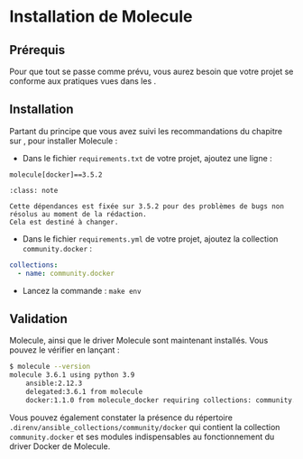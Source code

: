 # Installation de Molecule

## Prérequis 

Pour que tout se passe comme prévu, vous aurez besoin que votre projet se conforme aux pratiques vues dans les [](/exercises/basics/__index.md).

## Installation

Partant du principe que vous avez suivi les recommandations du chapitre sur [](/basics/__index.md), pour installer Molecule :

* Dans le fichier `requirements.txt` de votre projet, ajoutez une ligne :

```
molecule[docker]==3.5.2
```

```{admonition} Note
:class: note

Cette dépendances est fixée sur 3.5.2 pour des problèmes de bugs non résolus au moment de la rédaction. 
Cela est destiné à changer.
```

* Dans le fichier `requirements.yml` de votre projet, ajoutez la collection `community.docker` :

```yaml
collections:
  - name: community.docker
```

* Lancez la commande : `make env`

## Validation

Molecule, ainsi que le driver Molecule sont maintenant installés. Vous pouvez le vérifier en lançant :

```bash session
$ molecule --version
molecule 3.6.1 using python 3.9 
    ansible:2.12.3
    delegated:3.6.1 from molecule
    docker:1.1.0 from molecule_docker requiring collections: community.docker>=1.9.1
```

Vous pouvez également constater la présence du répertoire `.direnv/ansible_collections/community/docker` qui contient la collection
`community.docker` et ses modules indispensables au fonctionnement du driver Docker de Molecule.
